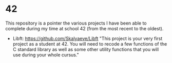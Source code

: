 # 42
This repository is a pointer the various projects I have been able to complete during my time at school 42 (from the most recent to the oldest).

- Libft: https://github.com/Skalyaeve/Libft
"This project is your very first project as a student at 42. You will need to recode a few functions of the C standard library as well as some other utility functions that you will use during your whole cursus."
